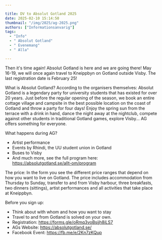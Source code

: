 ```yaml
---

title: DV to Absolut Gotland 2025
date: 2025-02-10 15:14:50
thumbnail: "/img/2025/ag-2025.png"
authors: ["Informationsanvarig"]
tags: 
  - "Info"
  - " Absolut Gotland"
  - " Evenemang"
  - " Alla"

---
```

Then it's time again! Absolut Gotland is here and we are going there! May 16-19, we will once again travel to Kneippbyn on Gotland outside Visby.
The last registration date is February 25!

What is Absolut Gotland?
According to the organisers themselves: Absolut Gotland is a legendary party for university students that has existed for over 20 years. Just before the regular opening of the season, we book an entire cottage village and campsite in the best possible location on the coast of Gotland and throw a party for four days! Enjoy the spring sun from the terrace with a drink in hand, dance the night away at the nightclub, compete against other students in traditional Gotland games, explore Visby... AG offers something for everyone.

What happens during AG?
- Artist performance
- Events by Rhindi, the UU student union in Gotland
- Buses to Visby
- And much more, see the full program here: https://absolutgotland.se/allt-om/program

The price:
In the form you see the different price ranges that depend on how you want to live on Gotland. The price includes accommodation from Thursday to Sunday, transfer to and from Visby harbour, three breakfasts, two dinners (sittings), artist performances and all activities that take place at Kneippbyn.

Before you sign up:
- Think about with whom and how you want to stay
- Travel to and from Gotland is solved on your own.
- Registration: https://forms.gle/oRmq3voBsijh8iLS7
- AGs Website: https://absolutgotland.se/
- Facebook Event: https://fb.me/e/2Kn7zKQup